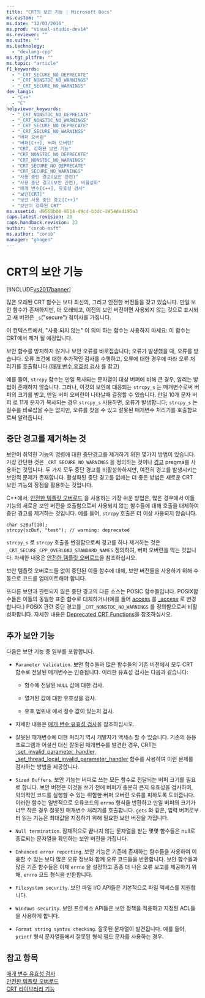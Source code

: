 ```yaml
---
title: "CRT의 보안 기능 | Microsoft Docs"
ms.custom: ""
ms.date: "12/03/2016"
ms.prod: "visual-studio-dev14"
ms.reviewer: ""
ms.suite: ""
ms.technology: 
  - "devlang-cpp"
ms.tgt_pltfrm: ""
ms.topic: "article"
f1_keywords: 
  - "_CRT_SECURE_NO_DEPRECATE"
  - "_CRT_NONSTDC_NO_WARNINGS"
  - "_CRT_SECURE_NO_WARNINGS"
dev_langs: 
  - "C++"
  - "C"
helpviewer_keywords: 
  - "_CRT_NONSTDC_NO_DEPRECATE"
  - "_CRT_NONSTDC_NO_WARNINGS"
  - "_CRT_SECURE_NO_DEPRECATE"
  - "_CRT_SECURE_NO_WARNINGS"
  - "버퍼 오버런"
  - "버퍼[C++], 버퍼 오버런"
  - "CRT, 강화된 보안 기능"
  - "CRT_NONSTDC_NO_DEPRECATE"
  - "CRT_NONSTDC_NO_WARNINGS"
  - "CRT_SECURE_NO_DEPRECATE"
  - "CRT_SECURE_NO_WARNINGS"
  - "사용 중단 경고(보안 관련)"
  - "사용 중단 경고(보안 관련), 비활성화"
  - "매개 변수[C++], 유효성 검사"
  - "보안[CRT]"
  - "보안 사용 중단 경고[C++]"
  - "보안이 강화된 CRT"
ms.assetid: d9568b08-9514-49cd-b3dc-2454ded195a3
caps.latest.revision: 23
caps.handback.revision: 23
author: "corob-msft"
ms.author: "corob"
manager: "ghogen"
---
```

# CRT의 보안 기능
[!INCLUDE[vs2017banner](../assembler/inline/includes/vs2017banner.md)]

많은 오래된 CRT 함수는 보다 최신의, 그리고 안전한 버전들을 갖고 있습니다.  만일 보안 함수가 존재하지만, 더 오래되고, 이전의 보안 버전이면 사용되지 않는 것으로 표시되고 새 버전은 `_s`\("secure"\) 접미사를 가집니다.  
  
 이 컨텍스트에서, "사용 되지 않는" 이 의미 하는 함수는 사용하지 마세요: 이 함수는 CRT에서 제거 될 예정입니다.  
  
 보안 함수를 방지하지 않거나 보안 오류를 바로잡습니다; 오류가 발생했을 때, 오류를 받습니다.  오류 조건에 대한 추가적인 검사를 수행하고, 오류에 대한 경우에 따라 오류 처리기를 호출합니다.\([매개 변수 유효성 검사](../c-runtime-library/parameter-validation.md) 를 참고\)  
  
 예를 들어, `strcpy` 함수는 만일 복사되는 문자열이 대상 버퍼에 비해 큰 경우, 알리는 방법이 존재하지 않습니다.  그러나, 이것의 보안에 대응되는 `strcpy_s` 는 매개변수로써 버퍼의 크기를 받고, 만일 버퍼 오버런이 나타날때 결정할 수 있습니다.  만일 10개 문자 버퍼 로 11개 문자가 복사되는 경우 `strcpy_s` 사용하면, 오류가 발생합니다; `strcpy_s` 는 실수를 바로잡을 수는 없지만, 오류를 찾을 수 있고 잘못된 매개변수 처리기를 호출함으로써 알려줍니다.  
  
## 중단 경고를 제거하는 것  
 보안이 취약한 기능의 명령에 대한 중단경고를 제거하기 위한 몇가지 방법이 있습니다.  가장 간단한 것은 `_CRT_SECURE_NO_WARNINGS` 을 정의하는 것이나 [경고](../preprocessor/warning.md) pragma를 사용하는 것입니다.  두 가지 모두 중단 경고를 비활성화하지만, 여전히 경고를 발생시키는 보안적 문제가 존재합니다.  활성화된 중단 경고를 없애는 더 좋은 방법은 새로운 CRT 보안 기능의 장점을 활용하는 것입니다.  
  
 C\+\+에서, [안전한 템플릿 오버로드](../c-runtime-library/secure-template-overloads.md) 을 사용하는 가장 쉬운 방법은, 많은 경우에서 이들 기능의 새로운 보안 버전을 호출함으로써 사용되지 않는 함수들에 대해 호출을 대체하여 중단 경고를 제거하는 것입니다.  예를 들어, `strcpy` 호출은 더 이상 사용되지 않습니다.  
  
```  
char szBuf[10];   
strcpy(szBuf, "test"); // warning: deprecated   
```  
  
 `strcpy_s` 로 `strcpy` 호출을 변경함으로써 경고를 하나 제거하는 것은 `_CRT_SECURE_CPP_OVERLOAD_STANDARD_NAMES` 정의하여, 버퍼 오버런을 막는 것입니다.  자세한 내용은 [안전한 템플릿 오버로드](../c-runtime-library/secure-template-overloads.md)을 참조하십시오.  
  
 보안 템플릿 오버로드들 없이 중단된 이들 함수에 대해, 보안 버전들을 사용하기 위해 수동으로 코드를 업데이트해야 합니다.  
  
 또다른 보안과 관련되지 않은 중단 경고의 다른 소스는 POSIC 함수들입니다.  POSIX함수들은 이들의 동일한 표준 함수로 대체하거나\(예를 들어 [access](../c-runtime-library/reference/access-crt.md) 를 [\_access](../c-runtime-library/reference/access-waccess.md) 로 변경합니다.\) POSIX 관련 중단 경고를 `_CRT_NONSTDC_NO_WARNINGS` 를 정의함으로써 비활성화합니다.  자세한 내용은 [Deprecated CRT Functions](http://msdn.microsoft.com/ko-kr/7e259932-c6c8-4c1a-9637-639e591681a5)을 참조하십시오.  
  
## 추가 보안 기능  
 다음은 보안 기능 중 일부를 포함합니다.  
  
-   `Parameter Validation`.  보안 함수들과 많은 함수들의 기존 버전에서 모두 CRT 함수로 전달된 매개변수는 인증됩니다.  이러한 유효성 검사는 다음과 같습니다:  
  
    -   함수에 전달된 `NULL` 값에 대한 검사.  
  
    -   열거된 값에 대한 유효성을 검사.  
  
    -   유효 범위내 에서 정수 값이 있는지 검사.  
  
-   자세한 내용은 [매개 변수 유효성 검사](../c-runtime-library/parameter-validation.md)을 참조하십시오.  
  
-   잘못된 매개변수에 대한 처리기 역시 개발자가 액세스 할 수 있습니다.  기존의 응용프로그램과 어셜션 대신 잘못된 매개변수를 발견한 경우, CRT는 [\_set\_invalid\_parameter\_handler, \_set\_thread\_local\_invalid\_parameter\_handler](../c-runtime-library/reference/set-invalid-parameter-handler-set-thread-local-invalid-parameter-handler.md) 함수를 사용하여 이런 문제를 검사하는 방법을 제공합니다.  
  
-   `Sized Buffers`.  보안 기능는 버퍼로 쓰는 모든 함수로 전달되는 버퍼 크기를 필요로 합니다.  보안 버전은 이것을 쓰기 전에 버퍼가 충분히 큰지 유효성을 검사하여, 악의적인 코드를 실행할 수 있는 위험한 버퍼 오버런 오류를 피하도록 도와줍니다.  이러한 함수는 일반적으로 오류코드의 `errno` 형식을 반환하고 만일 버퍼의 크기가 너무 작은 경우 잘못된 매개변수 처리기를 호출합니다.  `gets` 와 같은, 입력 버퍼로부터 읽는 기능은 최대값을 지정하기 위해 필요한 보안 버전을 가집니다.  
  
-   `Null termination`.  잠재적으로 끝나지 않는 문자열을 받는 몇몇 함수들은 null로 종료되는 문자열을 확인하는 보안 버전을 가집니다.  
  
-   `Enhanced error reporting`.  보안 기능은 기존에 존재하는 함수들을 사용하여 이용할 수 있는 보다 많은 오류 정보와 함께 오류 코드들을 반환합니다.  보안 함수들과 많은 기존 함수들은 이제 `errno` 을 설정하고 종종 더 나은 오류 보고를 제공하기 위해, `errno` 코드 형식을 반환합니다.  
  
-   `Filesystem security`.  보안 파일 I\/O API들은 기본적으로 파일 액세스를 지원합니다.  
  
-   `Windows security`.  보안 프로세스 API들은 보안 정책을 적용하고 지정된 ACL들을 사용하게 합니다.  
  
-   `Format string syntax checking`.  잘못된 문자열이 발견됩니다. 예를 들어,  `printf` 형식 문자열들에서 잘못된 형식 필드 문자를 사용하는 경우.  
  
## 참고 항목  
 [매개 변수 유효성 검사](../c-runtime-library/parameter-validation.md)   
 [안전한 템플릿 오버로드](../c-runtime-library/secure-template-overloads.md)   
 [CRT 라이브러리 기능](../c-runtime-library/crt-library-features.md)
